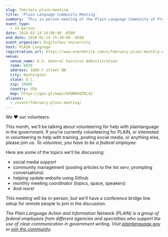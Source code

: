 ```yaml
---
slug: february-plain-meeting
title: 'Plain Language Community Meeting'
summary: 'This in-person meeting of the Plain Language Community of Practice will focus on volunteers.'
event_type:
  - in-person
date: 2018-02-14 14:00:00 -0500
end_date: 2018-02-14 15:30:00 -0500
event_organizer: DigitalGov University
host: PLAIN Language
registration_url: https://www.eventbrite.com/e/february-plain-monthly-meeting-registration-42365715997
venue:
  venue_name: U.S. General Services Administration
  room: 6026
  address: 1800 F Street NW
  city: Washington
  state: D.C.
  zip: 20405
  country: USA
  map: https://goo.gl/maps/bFWBD6QfDLA2
aliases:
  - /event/february-plain-meeting/
---
```


We :heart: our volunteers.

This month, we'll be talking about volunteering for help with plainlanguage in the government.
If you're currently volunteering for PLAIN, or interested in volunteering to help with training, posting social media, or anything else, please join us.  _To volunteer, you have to be a federal employee._

Here are some of the topics we'll be discussing:

- social media support
- community management (posting articles to the list serv, prompting conversations)
- helping update website using Github
- monthly meeting coordinator (topics, space, speakers)
- And more!

This meeting will be in-person, but we'll have a conference bridge line setup for remote people to join in the discussion.

_The Plain Language Action and Information Network (PLAIN) is a group of federal employees from different agencies and specialties who support the use of clear communication in government writing. Visit [plainlanguage.gov](https://www.plainlanguage.gov/) or [join the community](https://www.digitalgov.gov/communities/plain-language/)._
